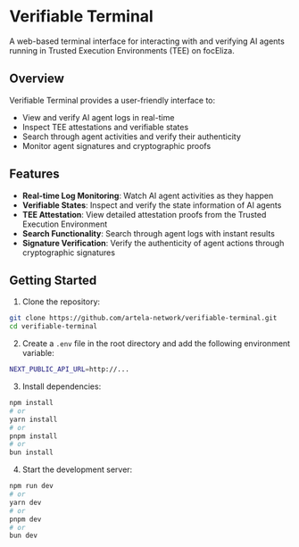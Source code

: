 # Verifiable Terminal

A web-based terminal interface for interacting with and verifying AI agents running in Trusted Execution Environments (TEE) on focEliza.

## Overview

Verifiable Terminal provides a user-friendly interface to:
- View and verify AI agent logs in real-time
- Inspect TEE attestations and verifiable states
- Search through agent activities and verify their authenticity
- Monitor agent signatures and cryptographic proofs

## Features

- **Real-time Log Monitoring**: Watch AI agent activities as they happen
- **Verifiable States**: Inspect and verify the state information of AI agents
- **TEE Attestation**: View detailed attestation proofs from the Trusted Execution Environment
- **Search Functionality**: Search through agent logs with instant results
- **Signature Verification**: Verify the authenticity of agent actions through cryptographic signatures

## Getting Started

1. Clone the repository:
```bash
git clone https://github.com/artela-network/verifiable-terminal.git
cd verifiable-terminal
```

2. Create a `.env` file in the root directory and add the following environment variable:
```bash
NEXT_PUBLIC_API_URL=http://...
```

3. Install dependencies:
```bash
npm install
# or
yarn install
# or
pnpm install
# or
bun install
```

4. Start the development server:
```bash
npm run dev
# or
yarn dev
# or
pnpm dev
# or
bun dev
```